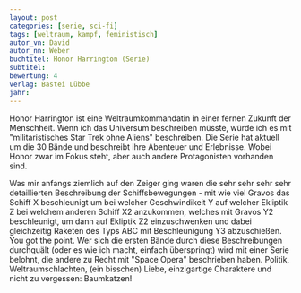 ```yaml
---
layout: post
categories: [serie, sci-fi]
tags: [weltraum, kampf, feministisch]
autor_vn: David
autor_nn: Weber
buchtitel: Honor Harrington (Serie)
subtitel:
bewertung: 4
verlag: Bastei Lübbe
jahr: 
---
```


Honor Harrington ist eine Weltraumkommandatin in einer fernen Zukunft der Menschheit. Wenn ich das Universum beschreiben müsste, würde ich es mit "militaristisches Star Trek ohne Aliens" beschreiben. Die Serie hat aktuell um die 30 Bände und beschreibt ihre Abenteuer und Erlebnisse. Wobei Honor zwar im Fokus steht, aber auch andere Protagonisten vorhanden sind.

Was mir anfangs ziemlich auf den Zeiger ging waren die sehr sehr sehr sehr detaillierten Beschreibung der Schiffsbewegungen - mit wie viel Gravos das Schiff X beschleunigt um bei welcher Geschwindikeit Y auf welcher Ekliptik Z bei welchem anderen Schiff X2 anzukommen, welches mit Gravos Y2 beschleunigt, um dann auf Ekliptik Z2 einzuschwenken und dabei gleichzeitig Raketen des Typs ABC mit Beschleunigung Y3 abzuschießen. You got the point.
Wer sich die ersten Bände durch diese Beschreibungen durchquält (oder es wie ich macht, einfach überspringt) wird mit einer Serie belohnt, die andere zu Recht mit "Space Opera" beschrieben haben. Politik, Weltraumschlachten, (ein bisschen) Liebe, einzigartige Charaktere und nicht zu vergessen: Baumkatzen!
